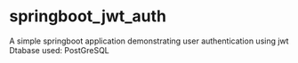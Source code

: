 # springboot_jwt_auth

A simple springboot application demonstrating user authentication using jwt
Dtabase used: PostGreSQL
